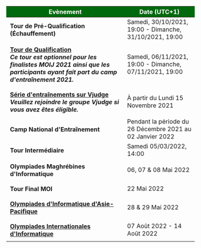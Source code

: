 <table>
    <style>
        table th {
            color: white;
            background-color: #00690e;
        }
        table tr td:first-child {
            padding: 10px;
            font-weight: bold;
        }
    </style>
  <thead>
    <tr>
      <th>Evènement</th>
      <th>Date (UTC+1)</th>
    </tr>
  </thead>
  <tbody>
    <tr>
        <td>Tour de Pré-Qualification (Échauffement)</td>
        <td>Samedi, 30/10/2021, 19:00 - Dimanche, 31/10/2021, 19:00</td>
    </tr>
    <tr>
        <td><a href="https://arena.moi/contest/moi2022qual">Tour de Qualification</a>
      <br><i>Ce tour est optionnel pour les finalistes MOIJ 2021 ainsi que les participants ayant fait part du camp d'entraînement 2021.</i>    
      </td>
      <td>Samedi, 06/11/2021, 19:00 - Dimanche, 07/11/2021, 19:00</td>
    </tr>
    <tr>
      <td><a href="https://vjudge.net/group/moi2022">Série d'entraînements sur Vjudge</a>
      <br><i>Veuillez rejoindre le groupe Vjudge si vous avez êtes éligible.</i>
    </td>
      <td>À partir du Lundi 15 Novembre 2021</td>
    </tr>
    <tr>
      <td>Camp National d'Entraînement</td>
      <td>Pendant la période du 26 Décembre 2021 au 02 Janvier 2022</td>
    </tr>
    <tr>
        <td>Tour Intermédiaire</td>
        <td>Samedi 05/03/2022, 14:00</td>
    </tr>
    <tr>
        <td>Olympiades Maghrébines d'Informatique</td>
        <td>06, 07 & 08 Mai 2022</td>
    </tr>
    <tr>
        <td>Tour Final MOI</td>
        <td>22 Mai 2022</td>
    </tr>
    <tr>
        <td><a href="https://www.apio2022.org/">Olympiades d'Informatique d'Asie-Pacifique</td>
        <td>28 & 29 Mai 2022</td>
    </tr>
    <tr>
        <td><a href="https://ioi2022.id/">Olympiades Internationales d'Informatique</td>
        <td>07 Août 2022 - 14 Août 2022</td>
    </tr>
  </tbody>
</table>